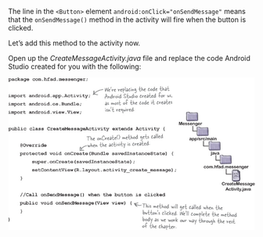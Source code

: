 The line in the `<Button>` element `android:onClick="onSendMessage"` means that the `onSendMessage()` method in the activity will fire when the button is clicked. 

Let’s add this method to the activity now.

Open up the *CreateMessageActivity.java* file and replace the code Android Studio created for you with the following:

![](.guides/img/9methods.png)

